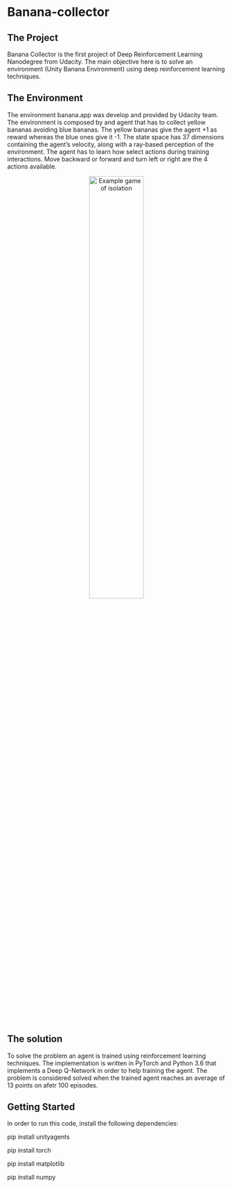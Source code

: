 # Banana-collector

## The Project
Banana Collector is the first project of Deep Reinforcement Learning Nanodegree from Udacity.
The main objective here is to solve an environment (Unity Banana Environment) using deep reinforcement learning techniques.


## The Environment
The environment banana.app was develop and provided by Udacity team. The environment is composed by and agent that has to collect yellow bananas avoiding blue bananas. The yellow bananas give the agent +1 as reward whereas the blue ones give it -1. The state space has 37 dimensions containing the agent’s velocity, along with a ray-based perception of the environment. The agent has to learn how select actions during training interactions. Move backward or forward and turn left or right are the 4 actions available.

<p align="center"><img src="https://user-images.githubusercontent.com/10624937/42135619-d90f2f28-7d12-11e8-8823-82b970a54d7e.gif" alt="Example game of isolation" width="50%" style="middle"></p>

## The solution
To solve the problem an agent is trained using reinforcement learning techniques. The implementation is written in PyTorch and Python 3.6 that implements a Deep Q-Network in order to help training the agent. The problem is considered solved when the trained agent reaches an average of 13 points on afetr 100 episodes.


## Getting Started
In order to run this code, install the following dependencies:

pip install unityagents

pip install torch

pip install matplotlib

pip install numpy
